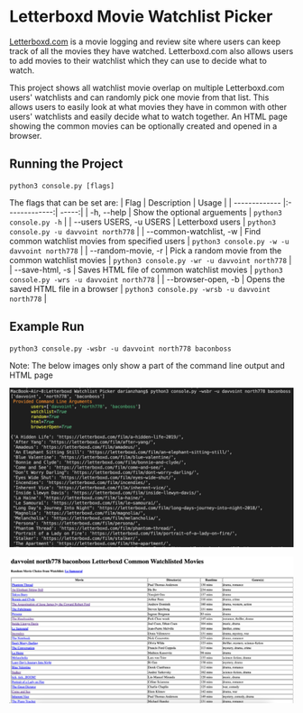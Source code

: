 # Letterboxd Movie Watchlist Picker
[Letterboxd.com](https://letterboxd.com/) is a movie logging and review site where users can keep track of all the movies they have watched. Letterboxd.com also allows users to add movies to their watchlist which they can use to decide what to watch.

This project shows all watchlist movie overlap on multiple Letterboxd.com users' watchlists and can randomly pick one movie from that list. This allows users to easily look at what movies they have in common with other users' watchlists and easily decide what to watch together. An HTML page showing the common movies can be optionally created and opened in a browser.

## Running the Project
```
python3 console.py [flags]
```
The flags that can be set are:
| Flag        | Description           | Usage  |
| ------------- |:-------------:| -----:|
| -h, --help      | Show the optional arguements | `python3 console.py -h` |
| --users USERS, -u USERS | Letterboxd users | `python3 console.py -u davvoint north778`  |
| --common-watchlist, -w | Find common watchlist movies from specified users | `python3 console.py -w -u davvoint north778` |
| --random-movie, -r  | Pick a random movie from the common watchlist movies | `python3 console.py -wr -u davvoint north778` |
| --save-html, -s | Saves HTML file of common watchlist movies | `python3 console.py -wrs -u davvoint north778` |
| --browser-open, -b | Opens the saved HTML file in a browser | `python3 console.py -wrsb -u davvoint north778` |

## Example Run
```
python3 console.py -wsbr -u davvoint north778 baconboss
```
Note: The below images only show a part of the command line output and HTML page

![Command Line](Example/Command_Line_3_Users.png)

![HTML Page](Example/HTML_Page_3_Users.png)
